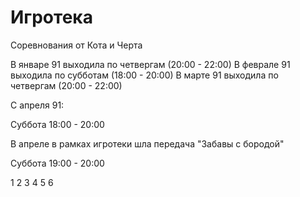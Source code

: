 # Игротека

Соревнования от Кота и Черта

В январе 91 выходила по четвергам (20:00 - 22:00)
В феврале 91 выходила по субботам (18:00 - 20:00)
В марте 91 выходила по четвергам (20:00 - 22:00)

С апреля 91:

Суббота 18:00 - 20:00

В апреле в рамках игротеки шла передача "Забавы с бородой"

Суббота 19:00 - 20:00

1 2 3 4 5 6
